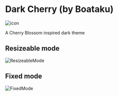 # Dark Cherry (by Boataku)

![icon](https://github.com/user-attachments/assets/03e7e850-4d35-423b-82a9-2d5210b6095c)

A Cherry Blossom inspired dark theme

## Resizeable mode
![ResizeableMode](https://github.com/user-attachments/assets/22633e8b-2748-4ed3-88bf-9a02a93998fd)

## Fixed mode
![FixedMode](https://github.com/user-attachments/assets/99519f09-e95c-4f88-90a0-c2e705c9c6e1)
